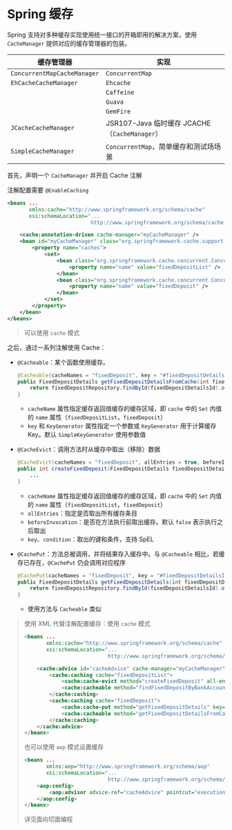 # Spring 缓存

Spring 支持对多种缓存实现使用统一接口的开箱即用的解决方案，使用 `CacheManager` 提供对应的缓存管理器的包装。

|缓存管理器|实现|
| ------------| -----------------------------------|
|`ConcurrentMapCacheManager`|`ConcurrentMap`|
|`EhCacheCacheManager`|`Ehcache`|
||`Caffeine`|
||`Guava`|
||`GemFire`|
|`JCacheCacheManager`|JSR107-Java 临时缓存 JCACHE（`CacheManager`）|
|`SimpleCacheManager`|`ConcurrentMap`，简单缓存和测试场场景|

首先，声明一个 `CacheManager` 并开启 Cache 注解

注解配置需要 `@EnableCaching`

```xml
<beans ...
       xmlns:cache="http://www.springframework.org/schema/cache"
       xsi:schemaLocation="...
                           http://www.springframework.org/schema/cache http://www.springframework.org/schema/cache/spring-cache.xsd">

    <cache:annotation-driven cache-manager="myCacheManager" />
    <bean id="myCacheManager" class="org.springframework.cache.support.SimpleCacheManager">
        <property name="caches">
            <set>
                <bean class="org.springframework.cache.concurrent.ConcurrentMapCacheFactoryBean">
                    <property name="name" value="fixedDepositList" />
                </bean>
                <bean class="org.springframework.cache.concurrent.ConcurrentMapCacheFactoryBean">
                    <property name="name" value="fixedDeposit" />
                </bean>
            </set>
        </property>
    </bean>
</beans>
```

> 可以使用 `cache` 模式

之后，通过一系列注解使用 Cache：

* `@Cacheable`：某个函数使用缓存。

  ```java
  @Cacheable(cacheNames = "fixedDeposit", key = "#fixedDepositDetailsId")
  public FixedDepositDetails getFixedDepositDetailsFromCache(int fixedDepositDetailsId) {
      return fixedDepositRepository.findById(fixedDepositDetailsId).orElseThrow();
  }
  ```

  * `cacheName` 属性指定缓存返回值缓存的缓存区域，即 `cache` 中的 `Set` 内值的 `name` 属性（`fixedDepositList`，`fixedDeposit`）
  * `key` 和 `KeyGenerator` 属性指定一个参数或 `KeyGenerator` 用于计算缓存 Key。默认 `SimpleKeyGenerator` 使用参数值
* `@CacheEvict`：调用方法时从缓存中取出（移除）数据

  ```java
  @CacheEvict(cacheNames = "fixedDeposit", allEntries = true, beforeInvocation = true)
  public int createFixedDeposit(FixedDepositDetails fixedDepositDetails) {
      ...
  }
  ```

  * `cacheName` 属性指定缓存返回值缓存的缓存区域，即 `cache` 中的 `Set` 内值的 `name` 属性（`fixedDepositList`，`fixedDeposit`）
  * `allEntries`：指定是否取出所有缓存条目
  * `beforeInvocation`：是否在方法执行前取出缓存。默认 `false` 表示执行之后取出
  * `key`、`condition`：取出的键和条件，支持 SpEL
* `@CachePut`：方法总被调用，并将结果存入缓存中。与 `@Cacheable` 相比，若缓存已存在，`@CachePut` 仍会调用对应程序

  ```java
  @CachePut(cacheNames = "fixedDeposit", key = "#fixedDepositDetailsId")
  public FixedDepositDetails getFixedDepositDetails(int fixedDepositDetailsId) {
      return fixedDepositRepository.findById(fixedDepositDetailsId).orElseThrow();
  }
  ```

  * 使用方法与 `Cacheable` 类似

> 使用 XML 代替注解配置缓存：使用 `cache` 模式
>
> ```xml
> <beans ...
>        xmlns:cache="http://www.springframework.org/schema/cache"
>        xsi:schemaLocation="...
>                            http://www.springframework.org/schema/cache http://www.springframework.org/schema/cache/spring-cache.xsd">
>
>     <cache:advice id="cacheAdvice" cache-manager="myCacheManager">
>         <cache:caching cache="fixedDepositList">
>             <cache:cache-evict method="createFixedDeposit" all-entries="true" before-invocation="true" />
>             <cache:cacheable method="findFixedDepositByBankAccount" />
>         </cache:caching>
>         <cache:caching cache="fixedDeposit">
>             <cache:cache-put method="getFixedDepositDetails" key="#fixedDepositId" />
>             <cache:cacheable method="getFixedDepositDetailsFromCache" key="#fixedDepositId" />
>         </cache:caching>
>     </cache:advice>
> </beans>
> ```
>
> 也可以使用 `aop` 模式设置缓存
>
> ```xml
> <beans ...
>        xmlns:aop="http://www.springframework.org/schema/aop"
>        xsi:schemaLocation="...
>                            http://www.springframework.org/schema/aop http://www.springframework.org/schema/aop/spring-aop.xsd">
>     <aop:config>
>         <aop:advisor advice-ref="cacheAdvice" pointcut="execution(* com.example.mybank.service.FixedDepositService.* (...))"/>
>     </aop:config>
> </beans>
> ```
>
> 详见面向切面编程

‍
